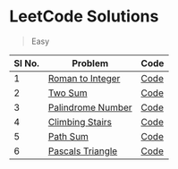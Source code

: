 # LeetCode Solutions

> Easy

| Sl No. | Problem                                                               | Code                                          |
|--------|-----------------------------------------------------------------------|-----------------------------------------------|
| 1      | [Roman to Integer](https://leetcode.com/problems/roman-to-integer)    | [Code](./src/roman_to_integer/Solution.java)  |
| 2      | [Two Sum](https://leetcode.com/problems/two-sum)                      | [Code](./src/two_sum/Solution.java)           |
| 3      | [Palindrome Number](https://leetcode.com/problems/palindrome-number/) | [Code](./src/palindrome_number/Solution.java) |
| 4      | [Climbing Stairs](https://leetcode.com/problems/climbing-stairs/)     | [Code](./src/climbing_stairs/Solution.java)   |
| 5      | [Path Sum](https://leetcode.com/problems/path-sum/)                   | [Code](./src/path_sum/Solution.java)          | 
| 6      | [Pascals Triangle](https://leetcode.com/problems/pascals-triangle/)   | [Code](./src/pascals_triangle/Solution.java)  | 

